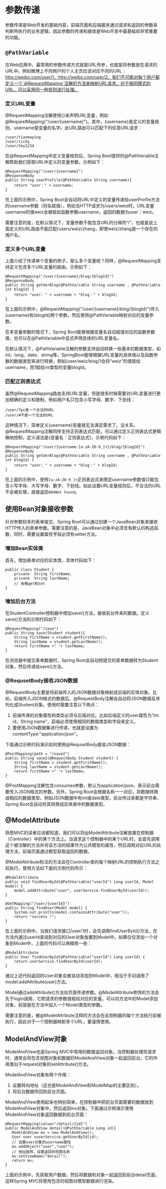 # 参数传递

参数传递是Web开发的基础内容，前端页面和后端服务通过请求和返回的参数来判断所执行的业务逻辑，因此参数的传递和接收是Web开发中最基础却非常重要的功能。

## `@PathVariable`

在Web应用中，最常用的参数传递方式就是URL传参，也就是将参数放在请求的URL中。例如微博上不同用户的个人主页应该对应不同的URL：http://weibo.com/user/1、http://weibo.com/user/2。我们不可能对每个用户都定义一个`@RequestMapping`注解的方法来映射URL请求。对于相同模式的URL，可以采用同一种规则进行处理。

### 定义URL变量

@RequestMapping注解使用{}来声明URL变量，例如@RequestMapping("/user/{username}")。其中，{username}是定义的变量规则，username是变量的名字。此URL路由可以匹配下列任意URL请求：

```
/user/tianmaying
/user/ricky
/user/tmy1234
```

在@RequestMapping中定义变量规则后，Spring Boot提供的@PathVariable注解帮助我们获取URL中定义的变量参数，示例如下：

```
@RequestMapping("/user/{username}")
@ResponseBody
public String userProfile(@PathVariable String username){
    return "user：" + username;
}
```

在上面的示例中，Spring Boot会自动将URL中定义的变量传递给userProfile方法的username参数（同名赋值），例如当HTTP请求为/users/weiz时，URL变量username的值weiz会被赋给函数参数username，返回的数据为user：weiz。

需要注意的是，在默认情况下，变量参数不能包含URL的分隔符“/”，也就是说上面定义的URL路由不能匹配/users/weiz/zhang，即使weiz/zhang是一个存在的用户名。

### 定义多个URL变量

上面介绍了传递单个变量的例子，那么多个变量呢？同样，@RequestMapping支持定义包含多个URL变量的路由，示例如下：

```
@RequestMapping("/user/{username}/blog/{blogId}")
@ResponseBody
public String getUerBlog(@PathVariable String username , @PathVariable int blogId) {
    return "user: " + username + "blog：" + blogId;
}
```

在上面的示例中，@RequestMapping("/user/{username}/blog/{blogId}")传入{username}和{blogId}两个参数，然后使用@PathVariable映射对应的变量参数。

在多变量参数的情况下，Spring Boot能够根据变量名自动赋值对应的函数参数值，也可以在@PathVariable中显式声明具体的URL变量名。

在默认情况下，@PathVariable注解的参数支持自动转换一些基本的数据类型，如int、long、date、string等，SpringBoot能够根据URL变量的具体值以及函数参数的数据类型来进行转换，例如/user/weiz/blog/1会将“weiz”的值赋给username，而1赋给int类型的变量blogId。

### 匹配正则表达式

虽然@RequestMapping路由支持URL变量，但是很多时候需要对URL变量进行更加精确的定义和限制，例如用户名只包含小写字母、数字、下划线：

```
/user/fpc是一个合法的URL
/user/#不是一个合法的URL
```

这种情况下，简单定义{username}变量就无法满足需求了。没关系，@RequestMapping注解同样支持正则表达式匹配，可以通过定义正则表达式更精确地控制，定义语法是{变量名：正则表达式}，示例代码如下：

```
@RequestMapping("/user/{username:[a-zA-Z0-9_]+}/blog/{blogId}")
@ResponseBody
public String getUerBlog(@PathVariable String username , @PathVariable int blogId) {
    return "user: " + username + "blog：" + blogId;
}
```

在上面的示例中，使用`[a-zA-Z0-9_]+`正则表达式来限定username参数值只能包含小写字母、大写字母、数字、下划线。如此设置URL变量规则后，不合法的URL不会被处理，直接返回`404Not Found`。

## 使用Bean对象接收参数

针对参数较多的表单提交，Spring Boot可以通过创建一个JavaBean对象来接收HTTP传入的表单参数。需要注意的是，JavaBean对象中必须含有默认的构造函数，同时，需要设置属性字段必须有setter方法。

### 增加Bean实体类

首先，增加表单对应的实体类，具体代码如下：

```
public class Student {
    private  String firstName;
    private  String lastName;
    // 省略get和set
}
```

### 增加后台方法

在StudentController控制器中增加save()方法，接收前台传来的数据。定义save()方法的示例代码如下：

```
@RequestMapping("/save")
public String save(Student student){
    String firstName = student.getFirstName();
    String lastName = student.getLastName();
    return firstName +" "+ lastName;
}
```

在浏览器中提交表单数据时，Spring Boot会自动把提交的表单数据转为Student对象，然后传递给save()方法。

### @RequsetBody接收JSON数据

@RequestBody主要是将前端传入的JSON数据对象映射成后端的实体对象。比如，前端传入JSON格式的数据后，@RequestBody注解会自动将JSON数据反序列化成Student对象。使用时需要注意以下两点：

1.  前端传递的对象属性和类型必须与后端对应。比如后端定义的user属性为“int id，String name”，前端必须使用相同的数据类型和字段来定义。
2.  要使用JSON数据集进行传递，也就是设置为contentType:"application/json"。

下面通过示例代码演示如何使用@RequsetBody接收JSON数据：

```
@PostMapping(path = "/save2")
public String save2(@RequestBody Student student) {
    String firstName = student.getFirstName();
    String lastName = student.getLastName();
    return firstName +" "+ lastName;
}
```

@PostMapping注解包含consumes参数，默认为application/json，表示前台需要传入JSON格式的参数。另外，Spring Boot会根据名称一一对应，将数据转换成相应的数据类型。例如JSON数据中有int或date类型，前台传过来都是字符串，Spring Boot会自动将其转换成实体类中的数据类型。

## @ModelAttribute

熟悉MVC的读者应该都知道，我们可以将@ModelAttribute注解放置在控制器（Controller）中的某个方法上。当请求这个控制器中的某个URL时，会首先调用这个被注解的方法并将该方法的结果作为公共模型的属性，然后调用对应URL的处理方法，前端页面通过模型获取返回的数据。

@ModelAttribute标注的方法会在Controller类的每个映射URL的控制执行方法之前执行。使用方法如下面的示例代码所示：

```
@ModelAttribute
public void findUserById(@PathVariable("userId") Long userId, Model model) {
    model.addAttribute("user", userService.findUserById(userId));
}

@GetMapping("/user/{userId}")
public String findUser(Model model) {
    System.out.println(model.containsAttribute("user"));
    return "success !";
}
```

在上面的示例中，当我们请求接口/user/1时，会先调用findUserById()方法，在方法内通过userId查询到对应的User对象放置到Model中。如果仅仅添加一个对象到Model中，上面的代码可以再精练一些：

```
@ModelAttribute
public User findUserById(@PathVariable("userId") Long userId) {
    return userService.findUserById(userId);
}
```

通过上述代码返回的User对象会被自动添加到Model中，相当于手动调用了model.addAttribute(user)方法。

Model通过addAttribute()方法向页面传递参数。@ModelAttribute修饰的方法会先于login调用，它把请求的参数值赋给对应的变量。可以向方法中的Model添加对象，前提是在方法中加入一个Model类型的参数。

需要注意的是，被@ModelAttribute注释的方法会在此控制器的每个方法执行前被执行，因此对于一个控制器映射多个URL，要谨慎使用。

## ModelAndView对象

ModelAndView也是Spring MVC中常用的数据返回对象。当控制器处理完请求时，通常会将包含视图对象和数据的ModelAndView对象一起返回前台。它的作用类似于request对象的setAttribute()方法。

ModelAndView对象有两个作用：

1.  设置转向地址（这也是ModelAndView和ModelMap的主要区别）。
2.  将后台数据传回到前台页面。

ModelAndView使用起来也特别简单，在控制器中把前台页面需要的数据放到ModelAndView对象中，然后返回mv对象。下面通过示例演示使用ModelAndView对象返回数据到前台页面：

```
@RequestMapping(value="/detail/{id}")
public ModelAndView detail(@PathVariable Long id){
   ModelAndView mv = new ModelAndView();
   User user =userService.getUserById(id);
   // 设置user对象的username属性
   mv.addObject("user","user");
   // 地址跳转，设置返回的视图名称
   mv.setViewName("detail");
   return mv;
}
```

上面的示例中，先获取用户数据，然后将数据和对象一起返回到前台detail页面。这样Spring MVC将使用包含的视图对模型数据进行渲染。